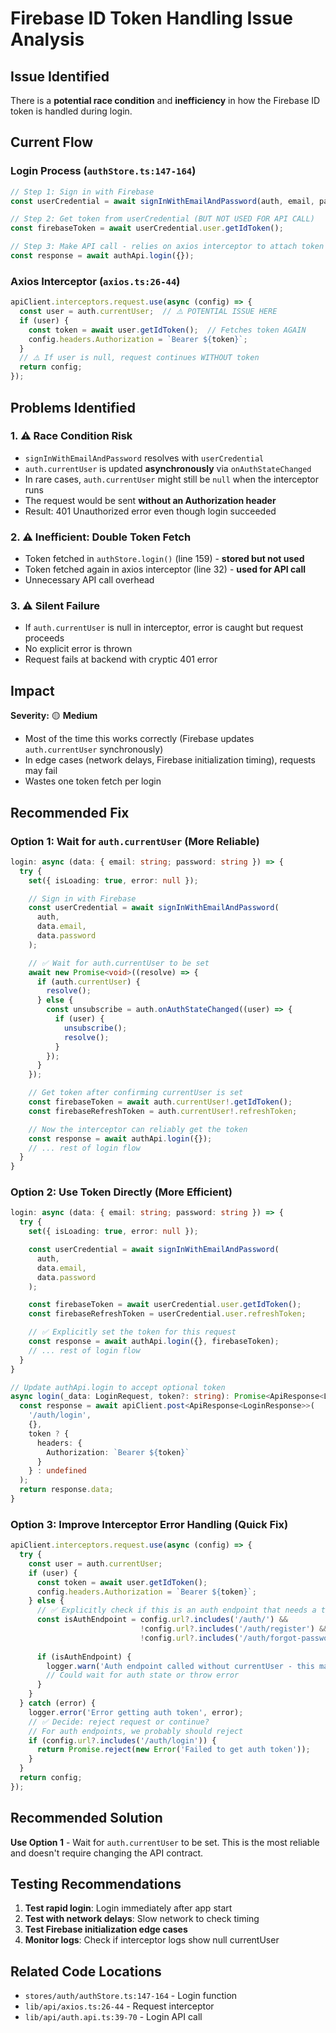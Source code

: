 # Firebase ID Token Handling Issue Analysis

## Issue Identified

There is a **potential race condition** and **inefficiency** in how the Firebase ID token is handled during login.

## Current Flow

### Login Process (`authStore.ts:147-164`)

```typescript
// Step 1: Sign in with Firebase
const userCredential = await signInWithEmailAndPassword(auth, email, password);

// Step 2: Get token from userCredential (BUT NOT USED FOR API CALL)
const firebaseToken = await userCredential.user.getIdToken();

// Step 3: Make API call - relies on axios interceptor to attach token
const response = await authApi.login({});
```

### Axios Interceptor (`axios.ts:26-44`)

```typescript
apiClient.interceptors.request.use(async (config) => {
  const user = auth.currentUser;  // ⚠️ POTENTIAL ISSUE HERE
  if (user) {
    const token = await user.getIdToken();  // Fetches token AGAIN
    config.headers.Authorization = `Bearer ${token}`;
  }
  // ⚠️ If user is null, request continues WITHOUT token
  return config;
});
```

## Problems Identified

### 1. ⚠️ **Race Condition Risk**

- `signInWithEmailAndPassword` resolves with `userCredential`
- `auth.currentUser` is updated **asynchronously** via `onAuthStateChanged`
- In rare cases, `auth.currentUser` might still be `null` when the interceptor runs
- The request would be sent **without an Authorization header**
- Result: 401 Unauthorized error even though login succeeded

### 2. ⚠️ **Inefficient: Double Token Fetch**

- Token fetched in `authStore.login()` (line 159) - **stored but not used**
- Token fetched again in axios interceptor (line 32) - **used for API call**
- Unnecessary API call overhead

### 3. ⚠️ **Silent Failure**

- If `auth.currentUser` is null in interceptor, error is caught but request proceeds
- No explicit error is thrown
- Request fails at backend with cryptic 401 error

## Impact

**Severity:** 🟡 **Medium**

- Most of the time this works correctly (Firebase updates `auth.currentUser` synchronously)
- In edge cases (network delays, Firebase initialization timing), requests may fail
- Wastes one token fetch per login

## Recommended Fix

### Option 1: Wait for `auth.currentUser` (More Reliable)

```typescript
login: async (data: { email: string; password: string }) => {
  try {
    set({ isLoading: true, error: null });

    // Sign in with Firebase
    const userCredential = await signInWithEmailAndPassword(
      auth,
      data.email,
      data.password
    );

    // ✅ Wait for auth.currentUser to be set
    await new Promise<void>((resolve) => {
      if (auth.currentUser) {
        resolve();
      } else {
        const unsubscribe = auth.onAuthStateChanged((user) => {
          if (user) {
            unsubscribe();
            resolve();
          }
        });
      }
    });

    // Get token after confirming currentUser is set
    const firebaseToken = await auth.currentUser!.getIdToken();
    const firebaseRefreshToken = auth.currentUser!.refreshToken;

    // Now the interceptor can reliably get the token
    const response = await authApi.login({});
    // ... rest of login flow
  }
}
```

### Option 2: Use Token Directly (More Efficient)

```typescript
login: async (data: { email: string; password: string }) => {
  try {
    set({ isLoading: true, error: null });

    const userCredential = await signInWithEmailAndPassword(
      auth,
      data.email,
      data.password
    );

    const firebaseToken = await userCredential.user.getIdToken();
    const firebaseRefreshToken = userCredential.user.refreshToken;

    // ✅ Explicitly set the token for this request
    const response = await authApi.login({}, firebaseToken);
    // ... rest of login flow
  }
}

// Update authApi.login to accept optional token
async login(_data: LoginRequest, token?: string): Promise<ApiResponse<LoginResponse>> {
  const response = await apiClient.post<ApiResponse<LoginResponse>>(
    '/auth/login',
    {},
    token ? {
      headers: {
        Authorization: `Bearer ${token}`
      }
    } : undefined
  );
  return response.data;
}
```

### Option 3: Improve Interceptor Error Handling (Quick Fix)

```typescript
apiClient.interceptors.request.use(async (config) => {
  try {
    const user = auth.currentUser;
    if (user) {
      const token = await user.getIdToken();
      config.headers.Authorization = `Bearer ${token}`;
    } else {
      // ✅ Explicitly check if this is an auth endpoint that needs a token
      const isAuthEndpoint = config.url?.includes('/auth/') && 
                             !config.url?.includes('/auth/register') &&
                             !config.url?.includes('/auth/forgot-password');
      
      if (isAuthEndpoint) {
        logger.warn('Auth endpoint called without currentUser - this may fail');
        // Could wait for auth state or throw error
      }
    }
  } catch (error) {
    logger.error('Error getting auth token', error);
    // ✅ Decide: reject request or continue?
    // For auth endpoints, we probably should reject
    if (config.url?.includes('/auth/login')) {
      return Promise.reject(new Error('Failed to get auth token'));
    }
  }
  return config;
});
```

## Recommended Solution

**Use Option 1** - Wait for `auth.currentUser` to be set. This is the most reliable and doesn't require changing the API contract.

## Testing Recommendations

1. **Test rapid login**: Login immediately after app start
2. **Test with network delays**: Slow network to check timing
3. **Test Firebase initialization edge cases**
4. **Monitor logs**: Check if interceptor logs show null currentUser

## Related Code Locations

- `stores/auth/authStore.ts:147-164` - Login function
- `lib/api/axios.ts:26-44` - Request interceptor
- `lib/api/auth.api.ts:39-70` - Login API call

